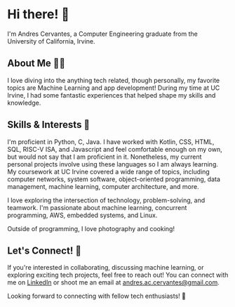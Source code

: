 # Hi there! 👋
I'm Andres Cervantes, a Computer Engineering graduate from the University of California, Irvine.

## About Me 👨‍💻
I love diving into the anything tech related, though personally, my favorite topics are Machine Learning and app development! During my time at UC Irvine, I had some fantastic experiences that helped shape my skills and knowledge.

## Skills & Interests 🏓
I'm proficient in Python, C, Java. I have worked with Kotlin, CSS, HTML, SQL, RISC-V ISA, and Javascript and feel comfortable enough on my own, but would not say that I am proficient in it. Nonetheless, my current personal projects involve using these languages so I am always learning. My coursework at UC Irvine covered a wide range of topics, including computer networks, system software, object-oriented programming, data management, machine learning, computer architecture, and more.

I love exploring the intersection of technology, problem-solving, and teamwork. I'm passionate about machine learning, concurrent programming, AWS, embedded systems, and Linux.

Outside of programming, I love photography and cooking! 

## Let's Connect! 🤝

If you're interested in collaborating, discussing machine learning, or exploring exciting tech projects, feel free to reach out! You can connect with me on [LinkedIn](https://www.linkedin.com/in/andres-ac-cervantes/) or shoot me an email at [andres.ac.cervantes@gmail.com](mailto:andres.ac.cervantes@gmail.com).

Looking forward to connecting with fellow tech enthusiasts! 🚀


<!---
cervand/cervand is a ✨ special ✨ repository because its `README.md` (this file) appears on your GitHub profile.
You can click the Preview link to take a look at your changes.
--->
